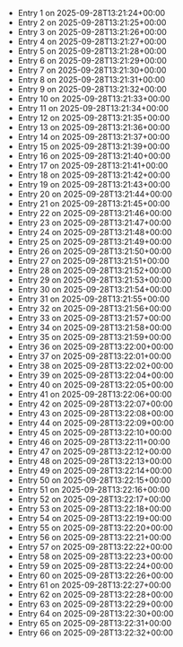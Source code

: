 - Entry 1 on 2025-09-28T13:21:24+00:00
- Entry 2 on 2025-09-28T13:21:25+00:00
- Entry 3 on 2025-09-28T13:21:26+00:00
- Entry 4 on 2025-09-28T13:21:27+00:00
- Entry 5 on 2025-09-28T13:21:28+00:00
- Entry 6 on 2025-09-28T13:21:29+00:00
- Entry 7 on 2025-09-28T13:21:30+00:00
- Entry 8 on 2025-09-28T13:21:31+00:00
- Entry 9 on 2025-09-28T13:21:32+00:00
- Entry 10 on 2025-09-28T13:21:33+00:00
- Entry 11 on 2025-09-28T13:21:34+00:00
- Entry 12 on 2025-09-28T13:21:35+00:00
- Entry 13 on 2025-09-28T13:21:36+00:00
- Entry 14 on 2025-09-28T13:21:37+00:00
- Entry 15 on 2025-09-28T13:21:39+00:00
- Entry 16 on 2025-09-28T13:21:40+00:00
- Entry 17 on 2025-09-28T13:21:41+00:00
- Entry 18 on 2025-09-28T13:21:42+00:00
- Entry 19 on 2025-09-28T13:21:43+00:00
- Entry 20 on 2025-09-28T13:21:44+00:00
- Entry 21 on 2025-09-28T13:21:45+00:00
- Entry 22 on 2025-09-28T13:21:46+00:00
- Entry 23 on 2025-09-28T13:21:47+00:00
- Entry 24 on 2025-09-28T13:21:48+00:00
- Entry 25 on 2025-09-28T13:21:49+00:00
- Entry 26 on 2025-09-28T13:21:50+00:00
- Entry 27 on 2025-09-28T13:21:51+00:00
- Entry 28 on 2025-09-28T13:21:52+00:00
- Entry 29 on 2025-09-28T13:21:53+00:00
- Entry 30 on 2025-09-28T13:21:54+00:00
- Entry 31 on 2025-09-28T13:21:55+00:00
- Entry 32 on 2025-09-28T13:21:56+00:00
- Entry 33 on 2025-09-28T13:21:57+00:00
- Entry 34 on 2025-09-28T13:21:58+00:00
- Entry 35 on 2025-09-28T13:21:59+00:00
- Entry 36 on 2025-09-28T13:22:00+00:00
- Entry 37 on 2025-09-28T13:22:01+00:00
- Entry 38 on 2025-09-28T13:22:02+00:00
- Entry 39 on 2025-09-28T13:22:04+00:00
- Entry 40 on 2025-09-28T13:22:05+00:00
- Entry 41 on 2025-09-28T13:22:06+00:00
- Entry 42 on 2025-09-28T13:22:07+00:00
- Entry 43 on 2025-09-28T13:22:08+00:00
- Entry 44 on 2025-09-28T13:22:09+00:00
- Entry 45 on 2025-09-28T13:22:10+00:00
- Entry 46 on 2025-09-28T13:22:11+00:00
- Entry 47 on 2025-09-28T13:22:12+00:00
- Entry 48 on 2025-09-28T13:22:13+00:00
- Entry 49 on 2025-09-28T13:22:14+00:00
- Entry 50 on 2025-09-28T13:22:15+00:00
- Entry 51 on 2025-09-28T13:22:16+00:00
- Entry 52 on 2025-09-28T13:22:17+00:00
- Entry 53 on 2025-09-28T13:22:18+00:00
- Entry 54 on 2025-09-28T13:22:19+00:00
- Entry 55 on 2025-09-28T13:22:20+00:00
- Entry 56 on 2025-09-28T13:22:21+00:00
- Entry 57 on 2025-09-28T13:22:22+00:00
- Entry 58 on 2025-09-28T13:22:23+00:00
- Entry 59 on 2025-09-28T13:22:24+00:00
- Entry 60 on 2025-09-28T13:22:26+00:00
- Entry 61 on 2025-09-28T13:22:27+00:00
- Entry 62 on 2025-09-28T13:22:28+00:00
- Entry 63 on 2025-09-28T13:22:29+00:00
- Entry 64 on 2025-09-28T13:22:30+00:00
- Entry 65 on 2025-09-28T13:22:31+00:00
- Entry 66 on 2025-09-28T13:22:32+00:00
